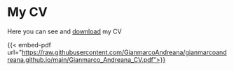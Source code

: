 # My CV


Here you can see and [download](https://raw.githubusercontent.com/GianmarcoAndreana/gianmarcoandreana.github.io/main/Gianmarco_Andreana_CV.pdf) my CV

{{< embed-pdf url="https://raw.githubusercontent.com/GianmarcoAndreana/gianmarcoandreana.github.io/main/Gianmarco_Andreana_CV.pdf">}}

